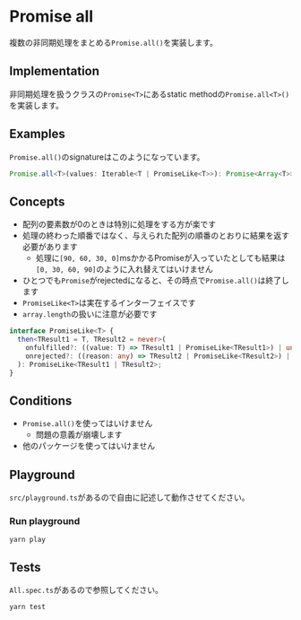 # Promise all

複数の非同期処理をまとめる`Promise.all()`を実装します。

## Implementation

非同期処理を扱うクラスの`Promise<T>`にあるstatic methodの`Promise.all<T>()`を実装します。

## Examples

`Promise.all()`のsignatureはこのようになっています。

```typescript
Promise.all<T>(values: Iterable<T | PromiseLike<T>>): Promise<Array<T>>;
```

## Concepts

* 配列の要素数が0のときは特別に処理をする方が楽です
* 処理の終わった順番ではなく、与えられた配列の順番のとおりに結果を返す必要があります
    * 処理に`[90, 60, 30, 0]`msかかるPromiseが入っていたとしても結果は`[0, 30, 60, 90]`のように入れ替えてはいけません
* ひとつでも`Promise`がrejectedになると、その時点で`Promise.all()`は終了します
* `PromiseLike<T>`は実在するインターフェイスです
* `array.length`の扱いに注意が必要です

```typescript
interface PromiseLike<T> {
  then<TResult1 = T, TResult2 = never>(
    onfulfilled?: ((value: T) => TResult1 | PromiseLike<TResult1>) | undefined | null,
    onrejected?: ((reason: any) => TResult2 | PromiseLike<TResult2>) | undefined | null
  ): PromiseLike<TResult1 | TResult2>;
}
```

## Conditions

* `Promise.all()`を使ってはいけません
    * 問題の意義が崩壊します
* 他のパッケージを使ってはいけません

## Playground

`src/playground.ts`があるので自由に記述して動作させてください。

### Run playground

```
yarn play
```

## Tests

`All.spec.ts`があるので参照してください。

```
yarn test
```